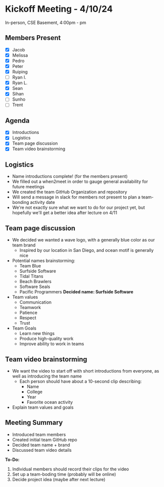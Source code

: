 # Kickoff Meeting - 4/10/24
In-person, CSE Basement, 4:00pm - pm

## Members Present
- [x] Jacob
- [x] Melissa
- [x] Pedro
- [x] Peter
- [x] Ruiping
- [ ] Ryan I.
- [x] Ryan L.
- [x] Sean
- [x] Sihan
- [ ] Sunho
- [ ] Trent

## Agenda
- [x] Introductions
- [x] Logistics
- [x] Team page discussion
- [x] Team video brainstorming

## Logistics
- Name introductions complete! (for the members present)
- We filled out a when2meet in order to gauge general availability for future meetings
- We created the team GitHub Organization and repository
- Will send a message in slack for members not present to plan a team-bonding activity date
- We're not exactly sure what we want to do for our project yet, but hopefully we'll get a better idea after lecture on 4/11

## Team page discussion
- We decided we wanted a wave logo, with a generally blue color as our team brand
  - Inspired by our location in San Diego, and ocean motif is generally nice
- Potential names brainstorming:
  - Team Blue
  - Surfside Software
  - Tidal Titans
  - Beach Brawlers
  - Software Seals
  - Pacific Programmers
**Decided name: Surfside Software**
- Team values
  - Communication
  - Teamwork
  - Patience
  - Respect
  - Trust
- Team Goals
  - Learn new things
  - Produce high-quality work
  - Improve ability to work in teams

## Team video brainstorming
- We want the video to start off with short introductions from everyone, as well as introducing the team name
  - Each person should have about a 10-second clip describing: 
    - Name
    - College
    - Year
    - Favorite ocean activity
- Explain team values and goals

## Meeting Summary
- Introduced team members
- Created initial team GitHub repo
- Decided team name + brand
- Discussed team video details

**To-Do:**
1. Individual members should record their clips for the video
2. Set up a team-boding time (probably will be online)
3. Decide project idea (maybe after next lecture)
